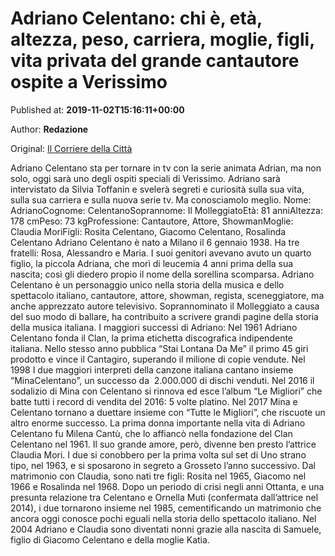 
# Adriano Celentano: chi è, età, altezza, peso, carriera, moglie, figli, vita privata del grande cantautore ospite a Verissimo

Published at: **2019-11-02T15:16:11+00:00**

Author: **Redazione**

Original: [Il Corriere della Città](https://www.ilcorrieredellacitta.com/news/adriano-celentano-chi-e-eta-altezza-peso-carriera-moglie-figli-vita-privata-del-grande-cantautore-ospite-a-verissimo.html)

Adriano Celentano sta per tornare in tv con la serie animata Adrian, ma non solo, oggi sarà uno degli ospiti speciali di Verissimo. Adriano sarà intervistato da Silvia Toffanin e svelerà segreti e curiosità sulla sua vita, sulla sua carriera e sulla nuova serie tv.
Ma conosciamolo meglio.
Nome: AdrianoCognome: CelentanoSoprannome: Il MolleggiatoEtà: 81 anniAltezza: 178 cmPeso: 73 kgProfessione: Cantautore, Attore, ShowmanMoglie: Claudia MoriFigli: Rosita Celentano, Giacomo Celentano, Rosalinda Celentano
Adriano Celentano è nato a Milano il 6 gennaio 1938. Ha tre fratelli: Rosa, Alessandro e Maria. I suoi genitori avevano avuto un quarto figlio, la piccola Adriana, che morì di leucemia 4 anni prima della sua nascita; così gli diedero propio il nome della sorellina scomparsa.
Adriano Celentano è un personaggio unico nella storia della musica e dello spettacolo italiano, cantautore, attore, showman, regista, sceneggiatore, ma anche apprezzato autore televisivo.
Soprannominato il Molleggiato a causa del suo modo di ballare, ha contribuito a scrivere grandi pagine della storia della musica italiana.
I maggiori successi di Adriano:
Nel 1961 Adriano Celentano fonda il Clan, la prima etichetta discografica indipendente italiana. Nello stesso anno pubblica “Stai Lontana Da Me” il primo 45 giri prodotto e vince il Cantagiro, superando il milione di copie vendute.
Nel 1998 I due maggiori interpreti della canzone italiana cantano insieme “MinaCelentano”, un successo da  2.000.000 di dischi venduti.
Nel 2016 il sodalizio di Mina con Celentano si rinnova ed esce l’album “Le Migliori” che batte tutti i record di vendita del 2016: 5 volte platino.
Nel 2017 Mina e Celentano tornano a duettare insieme con “Tutte le Migliori”, che riscuote un altro enorme successo.
La prima donna importante nella vita di Adriano Celentano fu Milena Cantù, che lo affiancò nella fondazione del Clan Celentano nel 1961.
Il suo grande amore, però, divenne ben presto l’attrice Claudia Mori. I due si conobbero per la prima volta sul set di Uno strano tipo, nel 1963, e si sposarono in segreto a Grosseto l’anno successivo.
Dal matrimonio con Claudia, sono nati tre figli: Rosita nel 1965, Giacomo nel 1966 e Rosalinda nel 1968.
Dopo un periodo di crisi negli anni Ottanta, e una presunta relazione tra Celentano e Ornella Muti (confermata dall’attrice nel 2014), i due tornarono insieme nel 1985, cementificando un matrimonio che ancora oggi conosce pochi eguali nella storia dello spettacolo italiano.
Nel 2004 Adriano e Claudia sono diventati nonni grazie alla nascita di Samuele, figlio di Giacomo Celentano e della moglie Katia.

